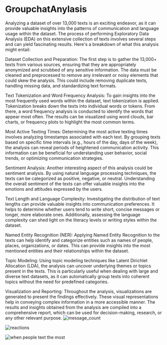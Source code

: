 # GroupchatAnylasis
Analyzing a dataset of over 13,000 texts is an exciting endeavor, as it can provide valuable insights into the patterns of communication and language usage within the dataset. The process of performing Exploratory Data Analysis (EDA) on this extensive collection of texts involves several steps and can yield fascinating results. Here's a breakdown of what this analysis might entail:

Dataset Collection and Preparation:
The first step is to gather the 13,000+ texts from various sources, ensuring that they are appropriately anonymized and scrubbed of any sensitive information. The data must be cleaned and preprocessed to remove any irrelevant or noisy elements that could skew the analysis. This could include removing duplicate texts, handling missing data, and standardizing text formats.

Text Tokenization and Word Frequency Analysis:
To gain insights into the most frequently used words within the dataset, text tokenization is applied. Tokenization breaks down the texts into individual words or tokens. From there, a word frequency analysis is conducted to identify the words that appear most often. The results can be visualized using word clouds, bar charts, or frequency plots to highlight the most common terms.

Most Active Texting Times:
Determining the most active texting times involves analyzing timestamps associated with each text. By grouping texts based on specific time intervals (e.g., hours of the day, days of the week), the analysis can reveal periods of heightened communication activity. This information can be beneficial for understanding user behavior, social trends, or optimizing communication strategies.

Sentiment Analysis:
Another interesting aspect of this analysis could be sentiment analysis. By using natural language processing techniques, the texts can be categorized as positive, negative, or neutral. Understanding the overall sentiment of the texts can offer valuable insights into the emotions and attitudes expressed by the users.

Text Length and Language Complexity:
Investigating the distribution of text lengths can provide valuable insights into communication preferences. It helps to determine whether users tend to write short, concise messages or longer, more elaborate ones. Additionally, assessing the language complexity can shed light on the literacy levels or writing styles within the dataset.

Named Entity Recognition (NER):
Applying Named Entity Recognition to the texts can help identify and categorize entities such as names of people, places, organizations, or dates. This can provide insights into the most mentioned entities and their relationships within the dataset.

Topic Modeling:
Using topic modeling techniques like Latent Dirichlet Allocation (LDA), the analysis can uncover underlying themes or topics present in the texts. This is particularly useful when dealing with large and diverse text datasets, as it can automatically group texts into coherent topics without the need for predefined categories.

Visualization and Reporting:
Throughout the analysis, visualizations are generated to present the findings effectively. These visual representations help in conveying complex information in a more accessible manner. The results and insights obtained from the analysis are compiled into a comprehensive report, which can be used for decision-making, research, or any other relevant purpose.
![message_count](https://user-images.githubusercontent.com/94769763/183778801-3e3ee847-5c71-42b3-8edf-059151fe8233.png)

![reactions](https://user-images.githubusercontent.com/94769763/183778810-3b400a89-4700-433b-8c78-b25cea8f980b.png)

![when people text the most](https://user-images.githubusercontent.com/94769763/183778813-34d746f4-21f8-4452-bbe9-c876503c47d7.png)
